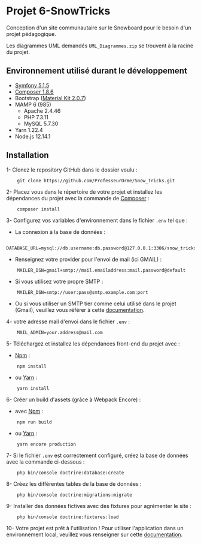# Projet 6-SnowTricks

Conception d'un site communautaire sur le Snowboard pour le besoin d'un projet pédagogique.

Les diagrammes UML demandés `UML_Diagrammes.zip` se trouvent à la racine du projet.

## Environnement utilisé durant le développement
* [Symfony 5.1.5](https://symfony.com/doc/current/setup.html) 
* [Composer 1.8.6](https://getcomposer.org/doc/00-intro.md) 
* Bootstrap ([Material Kit 2.0.7](https://demos.creative-tim.com/material-kit/docs/2.1/getting-started/introduction.html))
* MAMP 6 (985)
    * Apache 2.4.46
    * PHP 7.3.11
    * MySQL 5.7.30
* Yarn 1.22.4
* Node.js 12.14.1

## Installation
1- Clonez le repository GitHub dans le dossier voulu :
```
    git clone https://github.com/ProfesseurOrme/Snow_Tricks.git
```

2- Placez vous dans le répertoire de votre projet et installez les dépendances du projet avec la commande de [Composer](https://getcomposer.org/doc/00-intro.md) :
```
    composer install
```

3- Configurez vos variables d'environnement dans le fichier `.env` tel que :

* La connexion à la base de données  :
```
    DATABASE_URL=mysql://db.username:db.password@127.0.0.1:3306/snow_tricks
```

* Renseignez votre provider pour l'envoi de mail (ici GMAIL) : 
```
    MAILER_DSN=gmail+smtp://mail.emailaddress:mail.password@default
```

* Si vous utilisez votre propre SMTP :
```
    MAILER_DSN=smtp://user:pass@smtp.example.com:port
```

* Ou si vous utiliser un SMTP tier comme celui utilisé dans le projet (Gmail), veuillez vous référer à cette
 [documentation](https://symfony.com/doc/current/mailer.html#using-a-3rd-party-transport).

4- votre adresse mail d'envoi dans le fichier `.env` : 
```
    MAIL_ADMIN=your.address@mail.com
```

5- Téléchargez et installez les dépendances front-end du projet avec : 

* [Npm](https://www.npmjs.com/get-npm)  :
```
    npm install
```

* ou [Yarn](https://yarnpkg.com/getting-started/install)  :
```
    yarn install
```

6- Créer un build d'assets (grâce à Webpack Encore) : 

* avec [Npm](https://www.npmjs.com/get-npm) :
```
    npm run build
```
* ou [Yarn](https://yarnpkg.com/getting-started/install)  :
```
    yarn encore production
```

7- Si le fichier `.env` est correctement configuré, créez la base de données avec la commande ci-dessous :
```
    php bin/console doctrine:database:create
```
8- Créez les différentes tables de la base de données :
```
    php bin/console doctrine:migrations:migrate
```
9- Installer des données fictives avec des fixtures pour agrémenter le site :
```
    php bin/console doctrine:fixtures:load
```
10- Votre projet est prêt à l'utilisation ! Pour utiliser l'application dans un environnement local, veuillez vous
 renseigner sur cette
 [documentation](https://symfony.com/doc/current/setup.html#running-symfony-applications).
